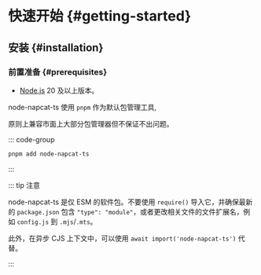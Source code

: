 # 快速开始 {#getting-started}

## 安装 {#installation}

### 前置准备 {#prerequisites}

- [Node.js](https://nodejs.org/) 20 及以上版本。

node-napcat-ts 使用 `pnpm` 作为默认包管理工具,

原则上兼容市面上大部分包管理器但不保证不出问题。

::: code-group

```sh [pnpm]
pnpm add node-napcat-ts
```

:::

::: tip 注意

node-napcat-ts 是仅 ESM 的软件包。不要使用 `require()` 导入它，并确保最新的 `package.json` 包含 `"type": "module"`，或者更改相关文件的文件扩展名，例如 `config.js` 到 `.mjs`/`.mts`。

此外，在异步 CJS 上下文中，可以使用 `await import('node-napcat-ts')` 代替。

:::
